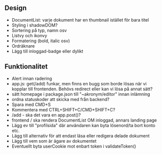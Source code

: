 Design
---
- DocumentList: varje dokument har en thumbnail istället för bara titel
- Styling i shadowDOM?
- Sortering på typ, namn osv
- Listvy och ikonvy
- Formatering (bold, italic osv)
- Ordräknare
- Lägg till inloggad-badge eller dylikt


Funktionalitet
---
- Alert innan radering
- app.js: get(/add) funkar, men finns en bugg som borde lösas när vi kopplar till frontenden. Behövs redirect eller kan vi lösa på annat sätt?
- sätt homepage i package.json till "~akronym/editor" innan inlämning
- ordna statuskoder att skicka med från backend?
- Spara med CMD+S
- Kommentera med CTRL+SHIFT+C/CMD+SHIFT+C?
- /add - ska det vara en app.post()?
- frontend / ska rendera DocumentList OM inloggad, annars landing page
- Lägg ev till "profilsida" där användaren kan byta lösenord/ta bort konto etc.
- Lägg till alternativ för att endast läsa eller redigera delade dokument
- Lägg till vem som är ägare av dokumentet
- Eventuellt byta userCookie mot enbart token i validateToken()